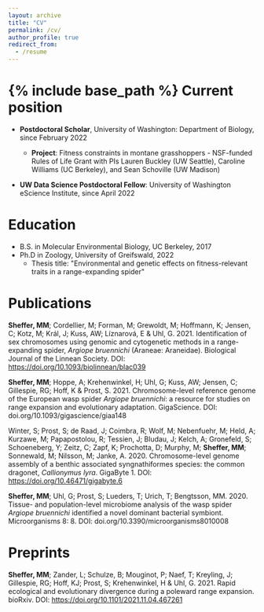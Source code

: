 ```yaml
---
layout: archive
title: "CV"
permalink: /cv/
author_profile: true
redirect_from:
  - /resume
---
```


{% include base_path %}
Current position
======
* **Postdoctoral Scholar**, University of Washington: Department of Biology, since February 2022 
  * **Project**: Fitness constraints in montane grasshoppers - NSF-funded Rules of Life Grant with PIs Lauren Buckley (UW Seattle), Caroline Williams (UC Berkeley), and  Sean Schoville (UW Madison)

* **UW Data Science Postdoctoral Fellow**: University of Washington eScience Institute, since April 2022


Education
======
* B.S. in Molecular Environmental Biology, UC Berkeley, 2017
* Ph.D in Zoology, University of Greifswald, 2022
  * Thesis title: "Environmental and genetic effects on fitness-relevant traits in a range-expanding spider"

Publications
======
**Sheffer, MM**; Cordellier, M; Forman, M; Grewoldt, M; Hoffmann, K; Jensen, C; Kotz, M; Král, J; Kuss, AW; Líznarová, E & Uhl, G. 2021. Identification of sex chromosomes using genomic and cytogenetic methods in a range-expanding spider, *Argiope bruennichi* (Araneae: Araneidae). Biological Journal of the Linnean Society. DOI: https://doi.org/10.1093/biolinnean/blac039

**Sheffer, MM**; Hoppe, A; Krehenwinkel, H; Uhl, G; Kuss, AW; Jensen, C; Gillespie, RG; Hoff, K & Prost, S. 2021. Chromosome-level reference genome of the European wasp spider *Argiope bruennichi*: a resource for studies on range expansion and evolutionary adaptation. GigaScience. DOI: doi.org/10.1093/gigascience/giaa148

Winter, S; Prost, S; de Raad, J; Coimbra, R; Wolf, M; Nebenfuehr, M; Held, A; Kurzawe, M; Papapostolou, R; Tessien, J; Bludau, J; Kelch, A; Gronefeld, S; Schoeneberg, Y; Zeitz, C; Zapf, K; Prochotta, D; Murphy, M; **Sheffer, MM**; Sonnewald, M; Nilsson, M; Janke, A. 2020. Chromosome-level genome assembly of a benthic associated syngnathiformes species: the common dragonet, *Callionymus lyra*. GigaByte 1. DOI: https://doi.org/10.46471/gigabyte.6

**Sheffer, MM**; Uhl, G; Prost, S; Lueders, T; Urich, T; Bengtsson, MM. 2020. Tissue- and population-level microbiome analysis of the wasp spider *Argiope bruennichi* identified a novel dominant bacterial symbiont. Microorganisms 8: 8. DOI: doi.org/10.3390/microorganisms8010008 

Preprints
======
**Sheffer, MM**; Zander, L; Schulze, B; Mouginot, P; Naef, T; Kreyling, J; Gillespie, RG; Hoff, KJ; Prost, S; Krehenwinkel, H & Uhl, G. 2021. Rapid ecological and evolutionary divergence during a poleward range expansion. bioRxiv. DOI: https://doi.org/10.1101/2021.11.04.467261
